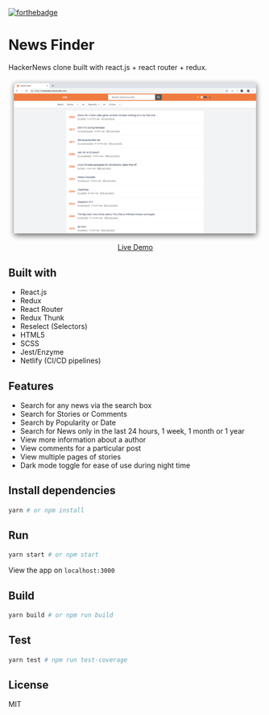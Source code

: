 [![forthebadge](https://forthebadge.com/images/badges/built-with-love.svg)](https://forthebadge.com)

# News Finder

HackerNews clone built with react.js + react router + redux.

<p align="center">
  <a href="https://newstoday.kaizhudda.com" target="_blank">
    <img src="https://raw.githubusercontent.com/kaizhudda/news-finder/master/thumbnail.png" width="700px">
    <br>
    Live Demo
  </a>
</p>

## Built with

- React.js
- Redux
- React Router
- Redux Thunk
- Reselect (Selectors)
- HTML5
- SCSS
- Jest/Enzyme
- Netlify (CI/CD pipelines)

## Features

- Search for any news via the search box
- Search for Stories or Comments
- Search by Popularity or Date
- Search for News only in the last 24 hours, 1 week, 1 month or 1 year
- View more information about a author
- View comments for a particular post
- View multiple pages of stories
- Dark mode toggle for ease of use during night time

## Install dependencies

```bash
yarn # or npm install
```

## Run

```bash
yarn start # or npm start
```

View the app on `localhost:3000`

## Build

```bash
yarn build # or npm run build
```

## Test

```bash
yarn test # npm run test-coverage
```

## License

MIT
